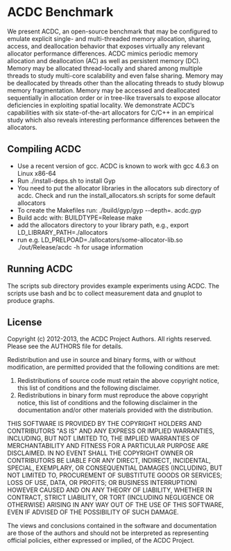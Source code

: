 # ACDC Benchmark

We present ACDC, an open-source benchmark that may be configured to emulate
explicit single- and multi-threaded memory allocation, sharing, access, and
deallocation behavior that exposes virtually any relevant allocator performance
differences. ACDC mimics periodic memory allocation and deallocation (AC) as
well as persistent memory (DC). Memory may be allocated thread-locally and
shared among multiple threads to study multi-core scalability and even false
sharing. Memory may be deallocated by threads other than the allocating threads
to study blowup memory fragmentation. Memory may be accessed and deallocated
sequentially in allocation order or in tree-like traversals to expose allocator
deficiencies in exploiting spatial locality. We demonstrate ACDC’s capabilities
with six state-of-the-art allocators for C/C++ in an empirical study which also
reveals interesting performance differences between the allocators.


## Compiling ACDC
* Use a recent version of gcc. ACDC is known to work with gcc 4.6.3 on Linux x86-64
* Run ./install-deps.sh to install Gyp
* You need to put the allocator libraries in the allocators sub directory of acdc. Check and run the install\_allocators.sh scripts for some default allocators
* To create the Makefiles run: ./build/gyp/gyp --depth=. acdc.gyp
* Build acdc with: BUILDTYPE=Release make
* add the allocators directory to your library path, e.g., export LD\_LIBRARY\_PATH=./allocators
* run e.g. LD\_PRELPOAD=./allocators/some-allocator-lib.so ./out/Release/acdc -h for usage information

## Running ACDC

The scripts sub directory provides example experiments using ACDC. The scripts
use bash and bc to collect measurement data and gnuplot to produce graphs.

## License

Copyright (c) 2012-2013, the ACDC Project Authors.
All rights reserved. Please see the AUTHORS file for details.

Redistribution and use in source and binary forms, with or without
modification, are permitted provided that the following conditions are met: 

1. Redistributions of source code must retain the above copyright notice, this
   list of conditions and the following disclaimer. 
2. Redistributions in binary form must reproduce the above copyright notice,
   this list of conditions and the following disclaimer in the documentation
   and/or other materials provided with the distribution. 

THIS SOFTWARE IS PROVIDED BY THE COPYRIGHT HOLDERS AND CONTRIBUTORS "AS IS" AND 
ANY EXPRESS OR IMPLIED WARRANTIES, INCLUDING, BUT NOT LIMITED TO, THE IMPLIED
WARRANTIES OF MERCHANTABILITY AND FITNESS FOR A PARTICULAR PURPOSE ARE 
DISCLAIMED. IN NO EVENT SHALL THE COPYRIGHT OWNER OR CONTRIBUTORS BE LIABLE FOR 
ANY DIRECT, INDIRECT, INCIDENTAL, SPECIAL, EXEMPLARY, OR CONSEQUENTIAL DAMAGES
(INCLUDING, BUT NOT LIMITED TO, PROCUREMENT OF SUBSTITUTE GOODS OR SERVICES;
LOSS OF USE, DATA, OR PROFITS; OR BUSINESS INTERRUPTION) HOWEVER CAUSED AND 
ON ANY THEORY OF LIABILITY, WHETHER IN CONTRACT, STRICT LIABILITY, OR TORT
(INCLUDING NEGLIGENCE OR OTHERWISE) ARISING IN ANY WAY OUT OF THE USE OF THIS
SOFTWARE, EVEN IF ADVISED OF THE POSSIBILITY OF SUCH DAMAGE.

The views and conclusions contained in the software and documentation are those
of the authors and should not be interpreted as representing official policies, 
either expressed or implied, of the ACDC Project.
